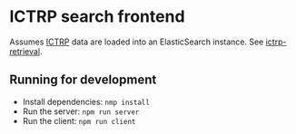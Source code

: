 ICTRP search frontend
===

Assumes [ICTRP](http://www.who.int/ictrp/en/) data are loaded into an ElasticSearch instance. See [ictrp-retrieval](https://github.com/gertvv/ictrp-retrieval/).

Running for development
---

 - Install dependencies: `nmp install`
 - Run the server: `npm run server`
 - Run the client: `npm run client`

